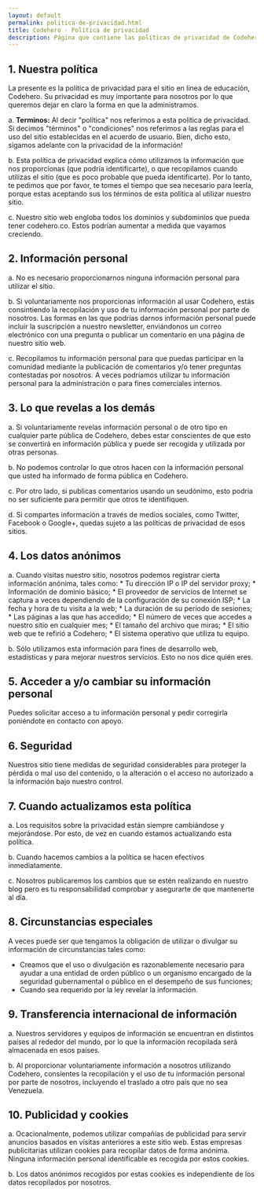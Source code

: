 ```yaml
---
layout: default
permalink: politica-de-privacidad.html
title: Codehero - Política de privacidad
description: Página que contiene las políticas de privacidad de Codehero.
---
```

## 1. Nuestra política

La presente es la política de privacidad para el sitio en linea de educación, Codehero. Su privacidad es muy importante para nosotros por lo que queremos dejar en claro la forma en que la administramos.

a. **Terminos:** Al decir "política" nos referimos a esta política de privacidad. Si decimos "términos" o "condiciones" nos referimos a las reglas para el uso del sitio establecidas en el acuerdo de usuario. Bien, dicho esto, sigamos adelante con la privacidad de la información!

b. Esta política de privacidad explica cómo utilizamos la información que nos proporcionas (que podría identificarte), o que recopilamos cuando utilizas el sitio (que es poco probable que pueda identificarte). Por lo tanto, te pedimos que por favor, te tomes el tiempo que sea necesario para leerla, porque estas aceptando sus los términos de esta política al utilizar nuestro sitio.

c. Nuestro sitio web engloba todos los dominios y subdominios que pueda tener codehero.co. Estos podrían aumentar a medida que vayamos creciendo.

## 2. Información personal

a. No es necesario proporcionarnos ninguna información personal para utilizar el sitio.

b. Si voluntariamente nos proporcionas información al usar Codehero, estás consintiendo la recopilación y uso de tu información personal por parte de nosotros. Las formas en las que podrías darnos información personal puede incluir la suscripción a nuestro newsletter, enviándonos un correo electrónico con una pregunta o publicar un comentario en una página de nuestro sitio web.

c. Recopilamos tu información personal para que puedas participar en la comunidad mediante la publicación de comentarios y/o tener preguntas contestadas por nosotros. A veces podríamos utilizar tu información personal para la administración o para fines comerciales internos.

## 3. Lo que revelas a los demás

a. Si voluntariamente revelas información personal o de otro tipo en cualquier parte pública de Codehero, debes estar conscientes de que esto se convertirá en información pública y puede ser recogida y utilizada por otras personas.

b. No podemos controlar lo que otros hacen con la información personal que usted ha informado de forma pública en Codehero.

c. Por otro lado, si publicas comentarios usando un seudónimo, esto podría no ser suficiente para permitir que otros te identifiquen.

d. Si compartes información a través de medios sociales, como Twitter, Facebook o Google+, quedas sujeto a las políticas de privacidad de esos sitios.

## 4. Los datos anónimos

a. Cuando visitas nuestro sitio, nosotros podemos registrar cierta información anónima, tales como: * Tu dirección IP o IP del servidor proxy; * Información de dominio básico; * El proveedor de servicios de Internet se captura a veces dependiendo de la configuración de su conexión ISP; * La fecha y hora de tu visita a la web; * La duración de su período de sesiones; * Las páginas a las que has accedido; * El número de veces que accedes a nuestro sitio en cualquier mes; * El tamaño del archivo que miras; * El sitio web que te refirió a Codehero; * El sistema operativo que utiliza tu equipo.

b. Sólo utilizamos esta información para fines de desarrollo web, estadísticas y para mejorar nuestros servicios. Esto no nos dice quién eres.

## 5. Acceder a y/o cambiar su información personal

Puedes solicitar acceso a tu información personal y pedir corregirla poniéndote en contacto con apoyo.

## 6. Seguridad

Nuestros sitio tiene medidas de seguridad considerables para proteger la pérdida o mal uso del contenido, o la alteración o el acceso no autorizado a la información bajo nuestro control.

## 7. Cuando actualizamos esta política

a. Los requisitos sobre la privacidad están siempre cambiándose y mejorándose. Por esto, de vez en cuando estamos actualizando esta política.

b. Cuando hacemos cambios a la política se hacen efectivos inmediatamente.

c. Nosotros publicaremos los cambios que se estén realizando en nuestro blog pero es tu responsabilidad comprobar y asegurarte de que mantenerte al día.

## 8. Circunstancias especiales

A veces puede ser que tengamos la obligación de utilizar o divulgar su información de circunstancias tales como:


- Creamos que el uso o divulgación es razonablemente necesario para ayudar a una entidad de orden público o un organismo encargado de la seguridad gubernamental o público en el desempeño de sus funciones;
- Cuando sea requerido por la ley revelar la información.


## 9. Transferencia internacional de información

a. Nuestros servidores y equipos de información se encuentran en distintos países al rededor del mundo, por lo que la información recopilada será almacenada en esos países.

b. Al proporcionar voluntariamente información a nosotros utilizando Codehero, consientes la recopilación y el uso de tu información personal por parte de nosotros, incluyendo el traslado a otro país que no sea Venezuela.

## 10. Publicidad y cookies

a. Ocacionalmente, podemos utilizar compañías de publicidad para servir anuncios basados ​​en visitas anteriores a este sitio web. Estas empresas publicitarias utilizan cookies para recopilar datos de forma anónima. Ninguna información personal identificable es recogida por estos cookies.

b. Los datos anónimos recogidos por estas cookies es independiente de los datos recopilados por nosotros.
